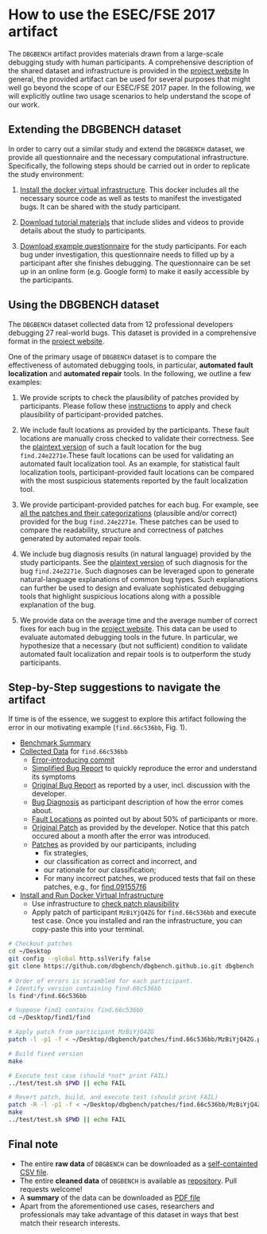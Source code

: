 
# How to use the ESEC/FSE 2017 artifact

The `DBGBENCH` artifact provides materials drawn from a large-scale debugging study with human participants. 
A comprehensive description of the shared dataset and infrastructure is provided in the 
<a href="https://dbgbench.github.io">project website</a> In general, the provided artifact can be used for 
several purposes that might well go beyond the scope of our ESEC/FSE 2017 paper. In the following, we will 
explicitly outline two usage scenarios to help understand the scope of our work.


## Extending the DBGBENCH dataset

In order to carry out a similar study and extend the `DBGBENCH` dataset, we provide all questionnaire and 
the necessary computational infrastructure. Specifically, the following steps should be carried out in 
order to replicate the study environment:

1. [Install the docker virtual infrastructure](../docker). This docker 
includes all the necessary source code as well as tests to manifest the investigated bugs. It can be shared 
with the study participant. 

2. <a href="https://drive.google.com/open?id=0Bx6dkN27OssKVWJYZGdXcWdWQ0U">Download tutorial materials</a> 
that include slides and videos to provide details about the study to participants. 

3. [Download example questionnaire](../questionnaire.pdf) for the 
study participants. For each bug under investigation, this questionnaire needs to filled up by a participant 
after she finishes debugging. The questionnaire can be set up in an online form (e.g. Google form) to 
make it easily accessible by the participants. 


## Using the DBGBENCH dataset

The `DBGBENCH` dataset collected data from 12 professional developers debugging 27 real-world bugs. 
This dataset is provided in a comprehensive format in the <a href="https://dbgbench.github.io">project website</a>.

One of the primary usage of `DBGBENCH` dataset is to compare the effectiveness of automated debugging tools, 
in particular, **automated fault localization** and **automated repair** tools. In the following, we 
outline a few examples:

1. We provide scripts to check the plausibility of patches provided by participants. Please follow these 
[instructions](../patches) to apply and check plausibility of 
participant-provided patches. 

2. We include fault locations as provided by the participants. These fault locations are manually cross 
checked to validate their correctness. See the [plaintext version](../find.24e2271e.faults.txt) 
of such a fault location for the bug `find.24e2271e`.These fault locations can be used for validating an automated 
fault localization tool. As an example, for statistical fault localization tools, participant-provided fault locations 
can be compared with the most suspicious statements reported by the fault localization tool. 

3. We provide participant-provided patches for each bug. For example, see [all the patches and their categorizations](../patches/find.24e2271e) (plausible and/or correct) provided for the bug `find.24e2271e`. 
These patches can be used to compare the readability, structure and correctness of patches generated by 
automated repair tools.

4. We include bug diagnosis results (in natural language) provided by the study participants. See the 
[plaintext version](../find.24e2271e.diagnosis.txt) of such diagnosis 
for the bug `find.24e2271e`. Such diagnoses can be leveraged upon to generate natural-language explanations 
of common bug types. Such explanations can further be used to design and evaluate sophisticated debugging 
tools that highlight suspicious locations along with a possible explanation of the bug. 

5. We provide data on the average time and the average number of correct fixes for each bug in the 
<a href="https://dbgbench.github.io">project website</a>. This data can be used to evaluate automated 
debugging tools in the future. In particular, we hypothesize that a necessary (but not sufficient) condition to 
validate automated fault localization and repair tools is to outperform the study participants. 

## Step-by-Step suggestions to navigate the artifact
If time is of the essence, we suggest to explore this artifact following the error in our motivating example (`find.66c536bb`, Fig. 1).
* [Benchmark Summary](../dbgbench.summary.pdf)
* [Collected Data](../#find) for `find.66c536bb`
  * [Error-introducing commit](http://git.savannah.gnu.org/cgit/findutils.git/commit/?id=e8bd5a2c245f583f7d1b7b33f01b71ac1a678e98)
  * [Simplified Bug Report](../find.66c536bb.report.txt) to quickly reproduce the error and understand its symptoms
  * [Original Bug Report](http://savannah.gnu.org/bugs/?20005) as reported by a user, incl. discussion with the developer.
  * [Bug Diagnosis](../find.66c536bb.diagnosis.txt) as participant description of how the error comes about.
  * [Fault Locations](../find.66c536bb.faults.txt) as pointed out by about 50% of participants or more.
  * [Original Patch](http://git.savannah.gnu.org/cgit/findutils.git/commit/?id=66c536bbb7cdb1673fb6f389b18c77165392cdc7) as provided by the developer. Notice that this patch occured about a month after the error was introduced.
  * [Patches](../patches/find.66c536bb/) as provided by our participants, including 
    * fix strategies,
    * our classification as correct and incorrect, and
    * our rationale for our classification;
    * For many incorrect patches, we produced tests that fail on these patches, e.g., for [find.091557f6](../patches/find.091557f6/tests)
* [Install and Run Docker Virtual Infrastructure](../docker)
  * Use infrastructure to [check patch plausibility](../patches)
  * Apply patch of participant `MzBiYjQ4ZG` for `find.66c536bb` and execute test case. Once you installed and ran the infrastructure, you can copy-paste this into your terminal.
```bash
# Checkout patches
cd ~/Desktop
git config --global http.sslVerify false
git clone https://github.com/dbgbench/dbgbench.github.io.git dbgbench
  
# Order of errors is scrambled for each participant.
# Identify version containing find.66c536bb
ls find*/find.66c536bb

# Suppose find1 contains find.66c536bb
cd ~/Desktop/find1/find

# Apply patch from participant MzBiYjQ4ZG
patch -l -p1 -f < ~/Desktop/dbgbench/patches/find.66c536bb/MzBiYjQ4ZG.patch

# Build fixed version
make

# Execute test case (should *not* print FAIL)
../test/test.sh $PWD || echo FAIL

# Revert patch, build, and execute test (should print FAIL)
patch -R -l -p1 -f < ~/Desktop/dbgbench/patches/find.66c536bb/MzBiYjQ4ZG.patch
make
../test/test.sh $PWD || echo FAIL
```

## Final note

* The entire **raw data** of `DBGBENCH` can be downloaded as a [self-containted CSV file](../dbgbench.raw.csv).
* The entire **cleaned data** of `DBGBENCH` is available as [repository](https://github.com/dbgbench/dbgbench.github.io). Pull requests welcome!
* A **summary** of the data can be downloaded as [PDF file](../dbgbench.summary.pdf)
* Apart from the aforementioned use cases, researchers and professionals may take advantage of this dataset 
in ways that best match their research interests. 






